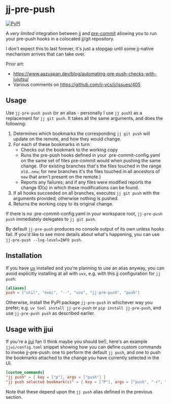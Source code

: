 # jj-pre-push

[![PyPI](https://img.shields.io/pypi/v/jj-pre-push)](https://pypi.org/project/jj-pre-push/)

A _very limited_ integration between [jj](https://jj-vcs.github.io) and
[pre-commit](https://pre-commit.com/) allowing you to run your pre-push hooks in a
colocated jj/git repository.

I don't expect this to last forever, it's just a stopgap until some jj-native mechanism
arrives that can take over.

Prior art:

- <https://www.aazuspan.dev/blog/automating-pre-push-checks-with-jujutsu/>
- Various comments on <https://github.com/jj-vcs/jj/issues/405>

## Usage

Use `jj-pre-push push` (or an alias - personally I use `jj push`) as a replacement for
`jj git push`. It takes all the same arguments, and does the following:

1. Determines which bookmarks the corresponding `jj git push` will update on the remote,
   and how they would change.
2. For each of these bookmarks in turn:
   - Checks out the bookmark to the working copy
   - Runs the pre-push hooks defined in your .pre-commit-config.yaml on the same set of
     files pre-commit would when pushing the same change. (For existing branches that's
     the files touched in the range `old`...`new`; for new branches it's the files
     touched in all ancestors of `new` that aren't present on the remote.)
   - Reports any failures; and if any files were modified reports the change ID(s) in which
     these modifications can be found.
3. If all hooks succeeded on all branches, executes `jj git push` with the arguments
   provided; otherwise nothing is pushed.
4. Returns the working copy to its original change.

If there is no .pre-commit-config.yaml in your workspace root, `jj-pre-push push`
immediately delegates to `jj git push`.

By default `jj-pre-push` produces no console output of its own unless hooks fail. If
you'd like to see more details about what's happening, you can use `jj-pre-push
--log-level=INFO push`.

## Installation

If you have [uv](https://docs.astral.sh/uv/) installed and you're planning to use an
alias anyway, you can avoid explicitly installing at all with `uvx`, e.g. with this jj
configuration for `jj push`:

```toml
[aliases]
push = ["util", "exec", "--", "uvx", "jj-pre-push", "push"]
```

Otherwise, install the PyPI package `jj-pre-push` in whichever way you prefer; e.g. `uv tool
install jj-pre-push` or `pip install jj-pre-push`, and use `jj-pre-push push` as
described earlier.

## Usage with jjui

If you're a [jjui](https://github.com/idursun/jjui) fan (I think maybe you should be!),
here's an example `jjui/config.toml` snippet showing how you can define custom commands
to invoke jj-pre-push: one to perform the default `jj push`, and one to push the
bookmarks attached to the change you have currently selected in the UI.

```toml
[custom_commands]
"jj push" = { key = ["p"], args = ["push"] }
"jj push selected bookmark(s)" = { key = ["P"], args = ["push", "-r", "$change_id"] }
```

Note that these depend upon the `jj push` alias defined in the previous section.
